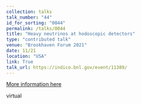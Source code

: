 ```yaml
---
collection: talks
talk_number: "44"
id_for_sorting: "0044"
permalink: /talks/0044
title: "Heavy neutrinos at hodoscopic detectors" 
type: "contributed talk"
venue: "Brookhaven Forum 2021"
date: 11/21
location: "USA"
link: True 
talk_url: https://indico.bnl.gov/event/11389/ 
---
```


[More information here](https://indico.bnl.gov/event/11389/)

virtual
